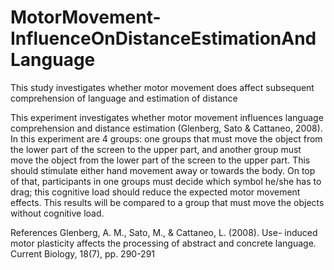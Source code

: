 # MotorMovement-InfluenceOnDistanceEstimationAndLanguage
This study  investigates whether motor movement does affect subsequent comprehension of language and estimation of distance

This experiment investigates whether motor movement influences language comprehension and distance estimation (Glenberg, Sato & Cattaneo, 2008). In this experiment are 4 groups: one groups that must move the object from the lower part of the screen to the upper part, and another group must move the object from the lower part of the screen to the upper part. This should stimulate either hand movement away or towards the body. On top of that, participants in one groups must decide which symbol he/she has to drag; this cognitive load should reduce the expected motor movement effects. This results will be compared to a group that must move the objects without cognitive load. 

References
Glenberg, A. M., Sato, M., & Cattaneo, L. (2008). Use- induced motor plasticity affects the processing of abstract and concrete language. Current Biology, 18(7), pp. 290-291 
